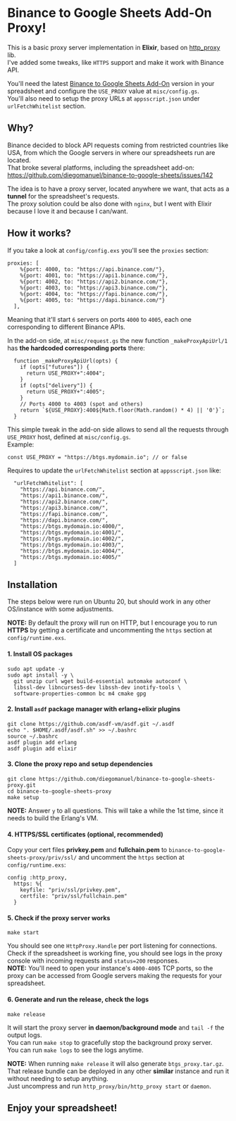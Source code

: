 # Binance to Google Sheets Add-On Proxy!

This is a basic proxy server implementation in **Elixir**, based on [http_proxy](https://github.com/KazuCocoa/http_proxy) lib.  
I've added some tweaks, like `HTTPS` support and make it work with Binance API.

You'll need the latest [Binance to Google Sheets Add-On](https://github.com/diegomanuel/binance-to-google-sheets) version in your spreadsheet and configure the `USE_PROXY` value at `misc/config.gs`.  
You'll also need to setup the proxy URLs at `appsscript.json` under `urlFetchWhitelist` section.

## Why?

Binance decided to block API requests coming from restricted countries like USA, from which the Google servers in where our spreadsheets run are located.  
That broke several platforms, including the spreadsheet add-on: https://github.com/diegomanuel/binance-to-google-sheets/issues/142


The idea is to have a proxy server, located anywhere we want, that acts as a __tunnel__ for the spreadsheet's requests.  
The proxy solution could be also done with `nginx`, but I went with Elixir because I love it and because I can/want.

## How it works?

If you take a look at `config/config.exs` you'll see the `proxies` section:
```
proxies: [
    %{port: 4000, to: "https://api.binance.com/"},
    %{port: 4001, to: "https://api1.binance.com/"},
    %{port: 4002, to: "https://api2.binance.com/"},
    %{port: 4003, to: "https://api3.binance.com/"},
    %{port: 4004, to: "https://fapi.binance.com/"},
    %{port: 4005, to: "https://dapi.binance.com/"}
  ],
```

Meaning that it'll start `6` servers on ports `4000` to `4005`, each one corresponding to different Binance APIs.

In the add-on side, at `misc/request.gs` the new function `_makeProxyApiUrl/1` has **the hardcoded corresponding ports** there:
```
  function _makeProxyApiUrl(opts) {
    if (opts["futures"]) {
      return USE_PROXY+":4004";
    }
    if (opts["delivery"]) {
      return USE_PROXY+":4005";
    }
    // Ports 4000 to 4003 (spot and others)
    return `${USE_PROXY}:400${Math.floor(Math.random() * 4) || '0'}`;
  }
```

This simple tweak in the add-on side allows to send all the requests through `USE_PROXY` host, defined at `misc/config.gs`.  
Example:
```
const USE_PROXY = "https://btgs.mydomain.io"; // or false
```
Requires to update the `urlFetchWhitelist` section at `appsscript.json` like:
```
  "urlFetchWhitelist": [
    "https://api.binance.com/",
    "https://api1.binance.com/",
    "https://api2.binance.com/",
    "https://api3.binance.com/",
    "https://fapi.binance.com/",
    "https://dapi.binance.com/",
    "https://btgs.mydomain.io:4000/",
    "https://btgs.mydomain.io:4001/",
    "https://btgs.mydomain.io:4002/",
    "https://btgs.mydomain.io:4003/",
    "https://btgs.mydomain.io:4004/",
    "https://btgs.mydomain.io:4005/"
  ]
```

## Installation

The steps below were run on Ubuntu 20, but should work in any other OS/instance with some adjustments.  

**NOTE:** By default the proxy will run on HTTP, but I encourage you to run **HTTPS** by getting a certificate and uncommenting the `https` section at `config/runtime.exs`.

#### 1. Install OS packages
```
sudo apt update -y
sudo apt install -y \
  git unzip curl wget build-essential automake autoconf \
  libssl-dev libncurses5-dev libssh-dev inotify-tools \
  software-properties-common bc m4 cmake gpg
```
#### 2. Install `asdf` package manager with erlang+elixir plugins
```
git clone https://github.com/asdf-vm/asdf.git ~/.asdf
echo ". $HOME/.asdf/asdf.sh" >> ~/.bashrc
source ~/.bashrc
asdf plugin add erlang
asdf plugin add elixir
```
#### 3. Clone the proxy repo and setup dependencies
```
git clone https://github.com/diegomanuel/binance-to-google-sheets-proxy.git
cd binance-to-google-sheets-proxy
make setup
```
**NOTE:** Answer `y` to all questions. This will take a while the 1st time, since it needs to build the Erlang's VM.
#### 4. HTTPS/SSL certificates (optional, recommended)
Copy your cert files **privkey.pem** and **fullchain.pem** to `binance-to-google-sheets-proxy/priv/ssl/` and uncomment the `https` section at `config/runtime.exs`:
```
config :http_proxy,
  https: %{
    keyfile: "priv/ssl/privkey.pem",
    certfile: "priv/ssl/fullchain.pem"
  }
```
#### 5. Check if the proxy server works
```
make start
```
You should see one `HttpProxy.Handle` per port listening for connections.  
Check if the spreadsheet is working fine, you should see logs in the proxy console with incoming requests and `status=200` responses.  
**NOTE:** You'll need to open your instance's `4000-4005` TCP ports, so the proxy can be accessed from Google servers making the requests for your spreadsheet.
#### 6. Generate and run the release, check the logs
```
make release
```
It will start the proxy server **in daemon/background mode** and `tail -f` the output logs.  
You can run `make stop` to gracefully stop the background proxy server.  
You can run `make logs` to see the logs anytime.  

**NOTE:** When running `make release` it will also generate `btgs_proxy.tar.gz`.  
That release bundle can be deployed in any other __similar__ instance and run it without needing to setup anything.  
Just uncompress and run `http_proxy/bin/http_proxy start` or `daemon`.

## Enjoy your spreadsheet!

